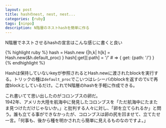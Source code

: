 ```yaml
---
layout: post
title: hashのnest, nest, nest...
categories: [ruby]
tags: [ninpo]
description: N階層のネストhashを簡単に作る
---
```


N階層でネストさせるhashの宣言はこんな感じに書くと良い

{% highlight ruby %}
hash = Hash.new {|h,k| h[k] = Hash.new(&h.default_proc) }
hash[:get][:path] = '/' # => { get: {path: '/'} }
{% endhighlight %}

Hashは保持していないkeyが参照されるとHash.newに渡されたblockを実行する。トリックの種は`default_proc`でこいつはレシーバのblockを返すので`&`で再度blockとしているだけ。これでN階層のhashを手軽に作成できる。  

これ書いてて思い出したのがコロンブスの卵だ。  
1942年、アメリカ大陸を航海中に発見したコロンブスを「ただ航海中にたまたま見つけただけじゃないか。」と批判する人々に対し、「卵を立てられるか」と問う。誰も立てる事ができなかったが、コロンブスは卵の尻を凹ませて、立てたせ一言。「何事も、後から種を明かされたら簡単に見えるものなのですよ。」

